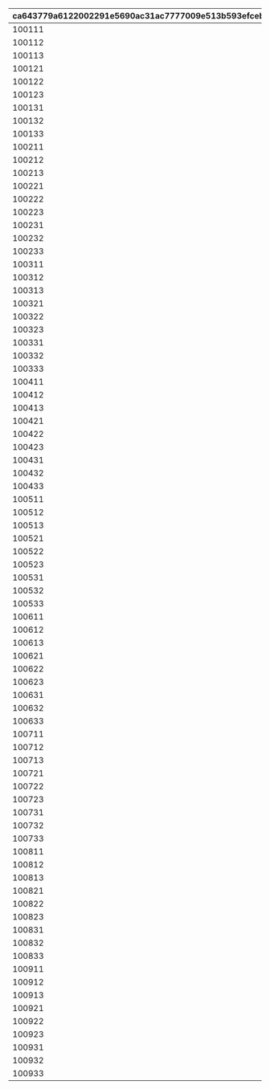 |ca643779a6122002291e5690ac31ac7777009e513b593efceb1c45bd588f0ba3|25e1cc9f32729e7215d0b5bdb381aba724de51d19a0d5b4d08ca949da21513bb|c9a376e530c65c1282fa701f5acc0c53f1660c2532e3d176fcaaccccbe695e62|ec99b738f1ac642472c3b65383fdb4a5404cf579b5caf71c31ce09312eaa10b9|7c1b4c56f993e4c0b97e90c9a515649c64dc14962189b2bee41debbef0b4e4ec|14a8c2fdd6f66c714077af2b5b3616a83b3696c9aa930129be239e3f0f01ea6d|ec06dcc926d932601d3aed7bdcf6634726851772a75aa8ecab061674423af2bb|ee261624c0ab16fbd7938340639bc759f9b49398db5d7bfc3de03e4b992220e7|bc6e44026ef55bee1f72176db36ff6bf0fe71a7399eb0b176e7508c05b9ceeb8|
| --- | --- | --- | --- | --- | --- | --- | --- | --- |
|100111|20000|30000|0|5000|0|0|50|0|
|100112|20000|30000|0|5000|0|0|50|0|
|100113|20000|30000|0|5000|0|0|50|0|
|100121|30000|45000|0|12500|0|0|125|0|
|100122|30000|45000|0|12500|0|0|125|0|
|100123|30000|45000|0|12500|0|0|125|0|
|100131|40000|60000|0|20000|0|0|200|0|
|100132|40000|60000|0|20000|0|0|200|0|
|100133|40000|60000|0|20000|0|0|200|0|
|100211|20000|30000|0|5000|0|0|50|0|
|100212|20000|30000|0|5000|0|0|50|0|
|100213|20000|30000|0|5000|0|0|50|0|
|100221|30000|45000|0|12500|0|0|125|0|
|100222|30000|45000|0|12500|0|0|125|0|
|100223|30000|45000|0|12500|0|0|125|0|
|100231|40000|60000|0|20000|0|0|200|0|
|100232|40000|60000|0|20000|0|0|200|0|
|100233|40000|60000|0|20000|0|0|200|0|
|100311|20000|30000|0|5000|0|0|50|0|
|100312|20000|30000|0|5000|0|0|50|0|
|100313|20000|30000|0|5000|0|0|50|0|
|100321|30000|45000|0|12500|0|0|125|0|
|100322|30000|45000|0|12500|0|0|125|0|
|100323|30000|45000|0|12500|0|0|125|0|
|100331|40000|60000|0|20000|0|0|200|0|
|100332|40000|60000|0|20000|0|0|200|0|
|100333|40000|60000|0|20000|0|0|200|0|
|100411|20000|30000|0|5000|0|0|50|0|
|100412|20000|30000|0|5000|0|0|50|0|
|100413|20000|30000|0|5000|0|0|50|0|
|100421|30000|45000|0|12500|0|0|125|0|
|100422|30000|45000|0|12500|0|0|125|0|
|100423|30000|45000|0|12500|0|0|125|0|
|100431|40000|60000|0|20000|0|0|200|0|
|100432|40000|60000|0|20000|0|0|200|0|
|100433|40000|60000|0|20000|0|0|200|0|
|100511|20000|30000|0|5000|0|0|50|0|
|100512|20000|30000|0|5000|0|0|50|0|
|100513|20000|30000|0|5000|0|0|50|0|
|100521|30000|45000|0|12500|0|0|125|0|
|100522|30000|45000|0|12500|0|0|125|0|
|100523|30000|45000|0|12500|0|0|125|0|
|100531|40000|60000|0|20000|0|0|200|0|
|100532|40000|60000|0|20000|0|0|200|0|
|100533|40000|60000|0|20000|0|0|200|0|
|100611|20000|30000|0|5000|0|0|50|0|
|100612|20000|30000|0|5000|0|0|50|0|
|100613|20000|30000|0|5000|0|0|50|0|
|100621|30000|45000|0|12500|0|0|125|0|
|100622|30000|45000|0|12500|0|0|125|0|
|100623|30000|45000|0|12500|0|0|125|0|
|100631|40000|60000|0|20000|0|0|200|0|
|100632|40000|60000|0|20000|0|0|200|0|
|100633|40000|60000|0|20000|0|0|200|0|
|100711|20000|30000|0|5000|0|0|50|0|
|100712|20000|30000|0|5000|0|0|50|0|
|100713|20000|30000|0|5000|0|0|50|0|
|100721|30000|45000|0|12500|0|0|125|0|
|100722|30000|45000|0|12500|0|0|125|0|
|100723|30000|45000|0|12500|0|0|125|0|
|100731|40000|60000|0|20000|0|0|200|0|
|100732|40000|60000|0|20000|0|0|200|0|
|100733|40000|60000|0|20000|0|0|200|0|
|100811|20000|30000|0|5000|0|0|50|0|
|100812|20000|30000|0|5000|0|0|50|0|
|100813|20000|30000|0|5000|0|0|50|0|
|100821|30000|45000|0|12500|0|0|125|0|
|100822|30000|45000|0|12500|0|0|125|0|
|100823|30000|45000|0|12500|0|0|125|0|
|100831|40000|60000|0|20000|0|0|200|0|
|100832|40000|60000|0|20000|0|0|200|0|
|100833|40000|60000|0|20000|0|0|200|0|
|100911|20000|30000|0|5000|0|0|50|0|
|100912|20000|30000|0|5000|0|0|50|0|
|100913|20000|30000|0|5000|0|0|50|0|
|100921|30000|45000|0|12500|0|0|125|0|
|100922|30000|45000|0|12500|0|0|125|0|
|100923|30000|45000|0|12500|0|0|125|0|
|100931|40000|60000|0|20000|0|0|200|0|
|100932|40000|60000|0|20000|0|0|200|0|
|100933|40000|60000|0|20000|0|0|200|0|